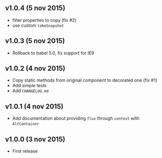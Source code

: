 ## v1.0.4 (5 nov 2015)

* filter properties to copy (fix #2)
* use custom `takeSnapshot`

## v1.0.3 (5 nov 2015)

* Rollback to babel 5.0, fix support for IE9

## v1.0.2 (4 nov 2015)

* Copy static methods from original component to decorated one (fix #1)
* Add simple tests
* Add `CHANGELOG.md`

## v1.0.1 (4 nov 2015)

* Add documentation about providing `flux` through `context` with `AltContainer`

## v1.0.0 (3 nov 2015)

* First release
